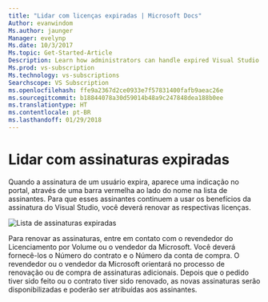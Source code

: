 ```yaml
---
title: "Lidar com licenças expiradas | Microsoft Docs"
Author: evanwindom
Ms.author: jaunger
Manager: evelynp
Ms.date: 10/3/2017
Ms.topic: Get-Started-Article
Description: Learn how administrators can handle expired Visual Studio subscriptions
Ms.prod: vs-subscription
Ms.technology: vs-subscriptions
Searchscope: VS Subscription
ms.openlocfilehash: ffe9a2367d2ce0933e7f57831400fafb9aeac26e
ms.sourcegitcommit: b18844078a30d59014b48a9c247848dea188b0ee
ms.translationtype: HT
ms.contentlocale: pt-BR
ms.lasthandoff: 01/29/2018
---
```

# <a name="handling-expired-subscriptions"></a>Lidar com assinaturas expiradas

Quando a assinatura de um usuário expira, aparece uma indicação no portal, através de uma barra vermelha ao lado do nome na lista de assinantes. Para que esses assinantes continuem a usar os benefícios da assinatura do Visual Studio, você deverá renovar as respectivas licenças. 

![Lista de assinaturas expiradas](_img\expired-subscriptions\expired-list.png) 

Para renovar as assinaturas, entre em contato com o revendedor do Licenciamento por Volume ou o vendedor da Microsoft. Você deverá fornecê-los o Número do contrato e o Número da conta de compra. O revendedor ou o vendedor da Microsoft orientará no processo de renovação ou de compra de assinaturas adicionais. Depois que o pedido tiver sido feito ou o contrato tiver sido renovado, as novas assinaturas serão disponibilizadas e poderão ser atribuídas aos assinantes.